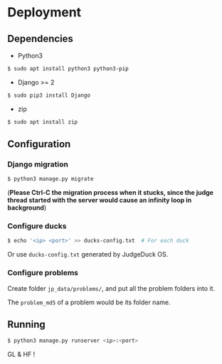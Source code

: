 # Deployment

## Dependencies

* Python3

```bash
$ sudo apt install python3 python3-pip
```

* Django >= 2

```bash
$ sudo pip3 install Django
```

* zip

```bash
$ sudo apt install zip
```

## Configuration

### Django migration

```bash
$ python3 manage.py migrate
```

(**Please Ctrl-C the migration process when it stucks, since the judge thread started with the server would cause an infinity loop in background**)

### Configure ducks

```bash
$ echo '<ip> <port>' >> ducks-config.txt  # For each duck
```

Or use `ducks-config.txt` generated by JudgeDuck OS.

### Configure problems

Create folder `jp_data/problems/`, and put all the problem folders into it.

The `problem_md5` of a problem would be its folder name.

## Running

```bash
$ python3 manage.py runserver <ip>:<port>
```

GL & HF !


